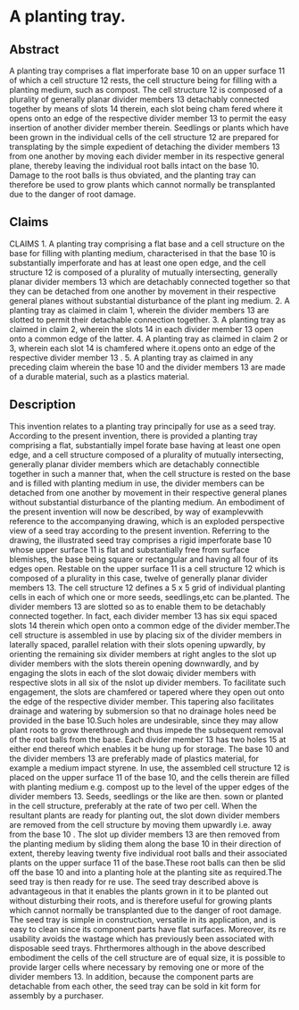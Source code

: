 # A planting tray.

## Abstract
A planting tray comprises a flat imperforate base 10 on an upper surface 11 of which a cell structure 12 rests, the cell structure being for filling with a planting medium, such as compost. The cell structure 12 is composed of a plurality of generally planar divider members 13 detachably connected together by means of slots 14 therein, each slot being cham fered where it opens onto an edge of the respective divider member 13 to permit the easy insertion of another divider member therein. Seedlings or plants which have been grown in the individual cells of the cell structure 12 are prepared for transplating by the simple expedient of detaching the divider members 13 from one another by moving each divider member in its respective general plane, thereby leaving the individual root balls intact on the base 10. Damage to the root balls is thus obviated, and the planting tray can therefore be used to grow plants which cannot normally be transplanted due to the danger of root damage.

## Claims
CLAIMS 1. A planting tray comprising a flat base and a cell structure on the base for filling with planting medium, characterised in that the base 10 is substantially imperforate and has at least one open edge, and the cell structure 12 is composed of a plurality of mutually intersecting, generally planar divider members 13 which are detachably connected together so that they can be detached from one another by movement in their respective general planes without substantial disturbance of the plant ing medium. 2. A planting tray as claimed in claim 1, wherein the divider members 13 are slotted to permit their detachable connection together. 3. A planting tray as claimed in claim 2, wherein the slots 14 in each divider member 13 open onto a common edge of the latter. 4. A planting tray as claimed in claim 2 or 3, wherein each slot 14 is chamfered where it.opens onto an edge of the respective divider member 13 . 5. A planting tray as claimed in any preceding claim wherein the base 10 and the divider members 13 are made of a durable material, such as a plastics material.

## Description
This invention relates to a planting tray principally for use as a seed tray. According to the present invention, there is provided a planting tray comprising a flat, substantially impel forate base having at least one open edge, and a cell structure composed of a plurality of mutually intersecting, generally planar divider members which are detachably connectible together in such a manner that, when the cell structure is rested on the base and is filled with planting medium in use, the divider members can be detached from one another by movement in their respective general planes without substantial disturbance of the planting medium. An embodiment of the present invention will now be described, by way of examplevwith reference to the accompanying drawing, which is an exploded perspective view of a seed tray according to the present invention. Referring to the drawing, the illustrated seed tray comprises a rigid imperforate base 10 whose upper surface 11 is flat and substantially free from surface blemishes, the base being square or rectangular and having all four of its edges open. Restable on the upper surface 11 is a cell structure 12 which is composed of a plurality in this case, twelve of generally planar divider members 13. The cell structure 12 defines a 5 x 5 grid of individual planting cells in each of which one or more seeds, seedlings,etc can be.planted. The divider members 13 are slotted so as to enable them to be detachably connected together. In fact, each divider member 13 has six equi spaced slots 14 therein which open onto a common edge of the divider member.The cell structure is assembled in use by placing six of the divider members in laterally spaced, parallel relation with their slots opening upwardly, by orienting the remaining six divider members at right angles to the slot up divider members with the slots therein opening downwardly, and by engaging the slots in each of the slot dowaiç divider members with respective slots in all six of the nslot up divider members. To facilitate such engagement, the slots are chamfered or tapered where they open out onto the edge of the respective divider member. This tapering also facilitates drainage and watering by submersion so that no drainage holes need be provided in the base 10.Such holes are undesirable, since they may allow plant roots to grow therethrough and thus impede the subsequent removal of the root balls from the base. Each divider member 13 has two holes 15 at either end thereof which enables it be hung up for storage. The base 10 and the divider members 13 are preferably made of plastics material, for example a medium impact styrene. In use, the assembled cell structure 12 is placed on the upper surface 11 of the base 10, and the cells therein are filled with planting medium e.g. compost up to the level of the upper edges of the divider members 13. Seeds, seedlings or the like are then. sown or planted in the cell structure, preferably at the rate of two per cell. When the resultant plants are ready for planting out, the slot down divider members are removed from the cell structure by moving them upwardly i.e. away from the base 10 . The slot up divider members 13 are then removed from the planting medium by sliding them along the base 10 in their direction of extent, thereby leaving twenty five individual root balls and their associated plants on the upper surface 11 of the base.These root balls can then be slid off the base 10 and into a planting hole at the planting site as required.The seed tray is then ready for re use. The seed tray described above is advantageous in that it enables the plants grown in it to be planted out without disturbing their roots, and is therefore useful for growing plants which cannot normally be transplanted due to the danger of root damage. The seed tray is simple in construction, versatile in its application, and is easy to clean since its component parts have flat surfaces. Moreover, its re usability avoids the wastage which has previously been associated with disposable seed trays. Fhrthermores although in the above described embodiment the cells of the cell structure are of equal size, it is possible to provide larger cells where necessary by removing one or more of the divider members 13. In addition, because the component parts are detachable from each other, the seed tray can be sold in kit form for assembly by a purchaser.